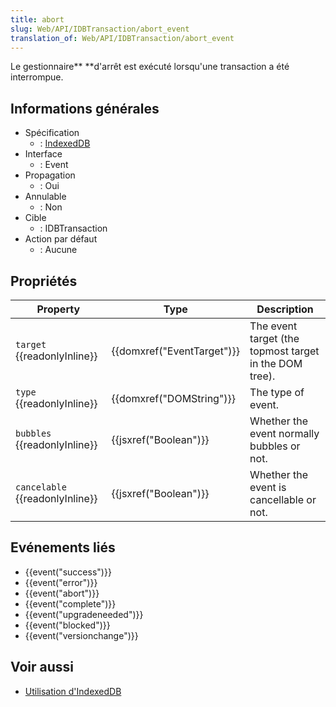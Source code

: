 ```yaml
---
title: abort
slug: Web/API/IDBTransaction/abort_event
translation_of: Web/API/IDBTransaction/abort_event
---
```

Le gestionnaire\*\* \*\*d'arrêt est exécuté lorsqu'une transaction a été interrompue.

## Informations générales

- Spécification
  - : [IndexedDB](http://www.w3.org/TR/IndexedDB/#request-api)
- Interface
  - : Event
- Propagation
  - : Oui
- Annulable
  - : Non
- Cible
  - : IDBTransaction
- Action par défaut
  - : Aucune

## Propriétés

| Property                              | Type                                 | Description                                            |
| ------------------------------------- | ------------------------------------ | ------------------------------------------------------ |
| `target` {{readonlyInline}}     | {{domxref("EventTarget")}} | The event target (the topmost target in the DOM tree). |
| `type` {{readonlyInline}}       | {{domxref("DOMString")}}     | The type of event.                                     |
| `bubbles` {{readonlyInline}}    | {{jsxref("Boolean")}}         | Whether the event normally bubbles or not.             |
| `cancelable` {{readonlyInline}} | {{jsxref("Boolean")}}         | Whether the event is cancellable or not.               |

## Evénements liés

- {{event("success")}}
- {{event("error")}}
- {{event("abort")}}
- {{event("complete")}}
- {{event("upgradeneeded")}}
- {{event("blocked")}}
- {{event("versionchange")}}

## Voir aussi

- [Utilisation d'IndexedDB](/fr/docs/IndexedDB/Using_IndexedDB)
